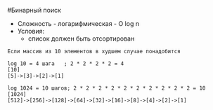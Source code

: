 #Бинарный поиск
- Сложность - логарифмическая - O log n
- Условия:
    - список должен быть отсортирован
````
Если массив из 10 элементов в худшем случае понадобится

log 10 = 4 шага   ; 2 * 2 * 2 * 2 = 4
[10]
[5]->[3]->[2]->[1]

log 1024 = 10 шагов; 2 * 2 * 2 * 2 * 2 * 2 * 2 * 2 * 2 * 2 = 10
[1024]
[512]->[256]->[128]->[64]->[32]->[16]->[8]->[4]->[2]->[1]
````